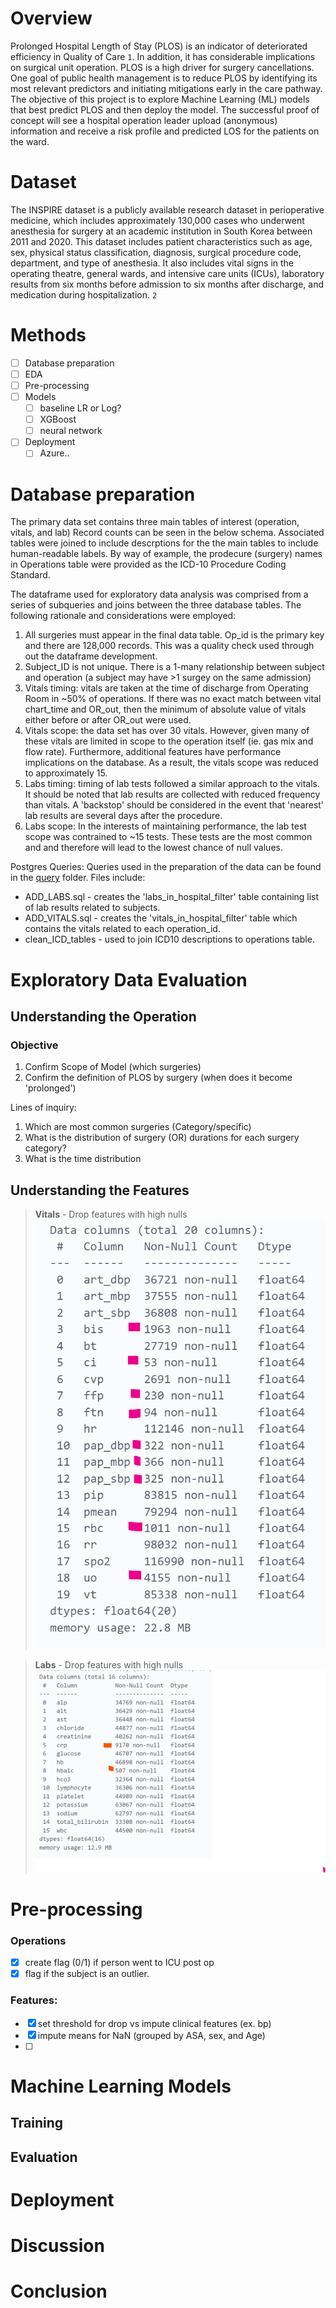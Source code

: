 # Overview

Prolonged Hospital Length of Stay (PLOS) is an indicator of deteriorated efficiency in Quality of Care `1`. In addition, it has considerable implications on surgical unit operation. PLOS is a high driver for surgery cancellations. One goal of public health management is to reduce PLOS by identifying its most relevant predictors and initiating mitigations early in the care pathway. The objective of this project is to explore Machine Learning (ML) models that best predict PLOS and then deploy the model. The successful proof of concept will see a hospital operation leader upload (anonymous) information and receive a risk profile and predicted LOS for the patients on the ward.  

# Dataset

The INSPIRE dataset is a publicly available research dataset in perioperative medicine, which includes approximately 130,000 cases who underwent anesthesia for surgery at an academic institution in South Korea between 2011 and 2020. This dataset includes patient characteristics such as age, sex, physical status classification, diagnosis, surgical procedure code, department, and type of anesthesia. It also includes vital signs in the operating theatre, general wards, and intensive care units (ICUs), laboratory results from six months before admission to six months after discharge, and medication during hospitalization. `2`

# Methods
 * [ ] Database preparation
 * [ ] EDA
 * [ ] Pre-processing
 * [ ] Models
   * [ ] baseline LR or Log?
   * [ ] XGBoost
   * [ ] neural network
 * [ ] Deployment
   * [ ] Azure..
  
# Database preparation


The primary data set contains three main tables of interest (operation, vitals, and lab) Record counts can be seen in the below schema. Associated tables were joined to include descrptions for the the main tables to include human-readable labels. By way of example, the prodecure (surgery) names in Operations table were provided as the ICD-10 Procedure Coding Standard. 

The dataframe used for exploratory data analysis was comprised from a series of subqueries and joins between the three database tables. The following rationale and considerations were employed:

1. All surgeries must appear in the final data table. Op_id is the primary key and there are 128,000 records. This was a quality check used through out the dataframe development.  
2. Subject_ID is not unique. There is a 1-many relationship between subject and operation (a subject may have >1 surgey on the same admission)  
3. Vitals timing: vitals are taken at the time of discharge from Operating Room in ~50% of operations. If there was no exact match between vital chart_time and OR_out, then the minimum of absolute value of vitals either before or after OR_out were used.   
4. Vitals scope: the data set has over 30 vitals. However, given many of these vitals are limited in scope to the operation itself (ie. gas mix and flow rate). Furthermore, additional features have performance implications on the database. As a result, the vitals scope was reduced to approximately 15.  
5. Labs timing: timing of lab tests followed a similar approach to the vitals. It should be noted that lab results are collected with reduced frequency than vitals. A 'backstop' should be considered in the event that 'nearest' lab results are several days after the procedure. 
6. Labs scope: In the interests of maintaining performance, the lab test scope was contrained to ~15 tests. These tests are the most common and and therefore will lead to the lowest chance of null values.   

Postgres Queries: 
 Queries used in the preparation of the data can be found in the [query](_src\query) folder.
 Files include: 
 * ADD_LABS.sql - creates the 'labs_in_hospital_filter' table containing list of lab results related to subjects. 
 * ADD_VITALS.sql - creates the 'vitals_in_hospital_filter' table which contains the vitals related to each operation_id. 
 * clean_ICD_tables - used to join ICD10 descriptions to operations table. 


  
# Exploratory Data Evaluation

## Understanding the Operation

### Objective
1. Confirm Scope of Model (which surgeries)
2. Confirm the definition of PLOS by surgery (when does it become 'prolonged')

Lines of inquiry: 
1. Which are most common surgeries (Category/specific) 
2. What is the distribution of surgery (OR) durations for each surgery category? 
3. What is the time distribution 

## Understanding the Features

>**Vitals** - Drop features with high nulls  
![Alt text](_images/VITALS_nulls_toDrop.png)


> **Labs** - Drop features with high nulls  
> ![Alt text](_images/Labs_toDrop.png)  
> 
# Pre-processing
### Operations
* [x] create flag (0/1) if person went to ICU post op
* [x] flag if the subject is an outlier. 

### Features: 
* [x] set threshold for drop vs impute clinical features (ex. bp)
* [x] impute means for NaN (grouped by ASA, sex, and Age)
* [ ] 
# Machine Learning Models

## Training 

## Evaluation

# Deployment

# Discussion

# Conclusion


